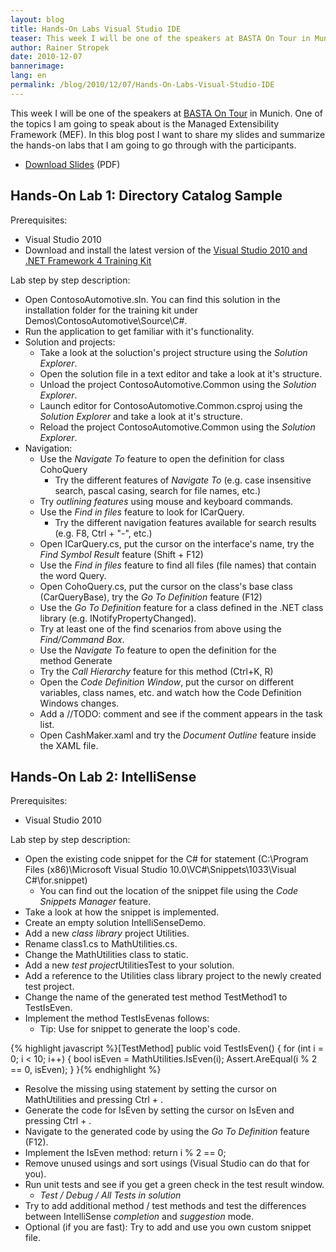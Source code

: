 ```yaml
---
layout: blog
title: Hands-On Labs Visual Studio IDE
teaser: This week I will be one of the speakers at BASTA On Tour in Munich. One of the topics I am going to speak about is the Managed Extensibility Framework (MEF). In this blog post I want to share my slides and summarize the hands-on labs that I am going to go through with the participants.
author: Rainer Stropek
date: 2010-12-07
bannerimage: 
lang: en
permalink: /blog/2010/12/07/Hands-On-Labs-Visual-Studio-IDE
---
```


<p>This week I will be one of the speakers at <a href="http://basta-on-tour.de/csharp2010/" target="_blank"><span>BASTA On Tour</span></a> in Munich. One of the topics I am going to speak about is the Managed Extensibility Framework (MEF). In this blog post I want to share my slides and summarize the hands-on labs that I am going to go through with the participants.</p><ul>
  <li>
    <a href="{{site.baseurl}}/content/images/blog/2010/12/Visual Studio 2010 IDE.pdf" target="_blank">Download Slides</a> (PDF)</li>
</ul><h2>Hands-On Lab 1: Directory Catalog Sample</h2><p>Prerequisites:</p><ul>
  <li>Visual Studio 2010</li>
  <li>Download and install the latest version of the <a href="http://www.microsoft.com/downloads/en/details.aspx?familyid=752CB725-969B-4732-A383-ED5740F02E93&amp;displaylang=en" target="_blank">Visual Studio 2010 and .NET Framework 4 Training Kit</a></li>
</ul><p>Lab step by step description:</p><ul>
  <li>Open <span class="InlineCode">ContosoAutomotive.sln</span>. You can find this solution in the installation folder for the training kit under <span class="InlineCode">Demos\ContosoAutomotive\Source\C#</span>.</li>
  <li>Run the application to get familiar with it's functionality.</li>
  <li>Solution and projects:

<ul><li>Take a look at the soluction's project structure using the <em>Solution Explorer</em>.</li><li>Open the solution file in a text editor and take a look at it's structure.</li><li>Unload the project <span class="InlineCode">ContosoAutomotive.Common</span> using the <em>Solution Explorer</em>.</li><li>Launch editor for <span class="InlineCode">ContosoAutomotive.Common.csproj</span> using the <em>Solution Explorer</em> and take a look at it's structure.</li><li>Reload the project <span class="InlineCode">ContosoAutomotive.Common</span> using the <em>Solution Explorer</em>.</li></ul></li>
  <li>Navigation:

<ul><li>Use the <em>Navigate To</em> feature to open the definition for class <span class="InlineCode">CohoQuery</span><ul><li>Try the different features of <em>Navigate To</em> (e.g. case insensitive search, pascal casing, search for file names, etc.)</li></ul></li><li>Try <em>outlining features</em> using mouse and keyboard commands.</li><li>Use the <em>Find in files</em> feature to look for <span class="InlineCode">ICarQuery</span>.

<ul><li>Try the different navigation features available for search results (e.g. F8, Ctrl + "-", etc.)</li></ul></li><li>Open <span class="InlineCode">ICarQuery.cs</span>, put the cursor on the interface's name, try the <em>Find Symbol Result</em> feature (Shift + F12)</li><li>Use the <em>Find in files</em> feature to find all files (file names) that contain the word <span class="InlineCode">Query</span>.</li><li>Open <span class="InlineCode">CohoQuery.cs</span>, put the cursor on the class's base class (<span class="InlineCode">CarQueryBase</span>), try the <em>Go To Definition</em> feature (F12)</li><li>Use the <em>Go To Definition</em> feature for a class defined in the .NET class library (e.g. <span class="InlineCode">INotifyPropertyChanged</span>).</li><li>Try at least one of the find scenarios from above using the <em>Find/Command Box</em>.</li><li>Use the <em>Navigate To</em> feature to open the definition for the method <span class="InlineCode">Generate</span></li><li>Try the <em>Call Hierarchy</em> feature for this method (Ctrl+K, R)</li><li>Open the <em>Code Definition Window</em>, put the cursor on different variables, class names, etc. and watch how the Code Definition Windows changes.</li><li>Add a <span class="InlineCode">//TODO:</span> comment and see if the comment appears in the task list.</li><li>Open <span class="InlineCode">CashMaker.xaml</span> and try the <em>Document Outline</em> feature inside the XAML file.</li></ul></li>
</ul><h2>Hands-On Lab 2: IntelliSense</h2><p>Prerequisites:</p><ul>
  <li>Visual Studio 2010</li>
</ul><p>Lab step by step description:</p><ul>
  <li>Open the existing code snippet for the C# <span class="InlineCode">for</span> statement (<span class="InlineCode">C:\Program Files (x86)\Microsoft Visual Studio 10.0\VC#\Snippets\1033\Visual C#\for.snippet</span>)

<ul><li>You can find out the location of the snippet file using the <em>Code Snippets Manager</em> feature.</li></ul></li>
  <li>Take a look at how the snippet is implemented.</li>
  <li>Create an empty solution <span class="InlineCode">IntelliSenseDemo</span>.</li>
  <li>Add a new <em>class library</em> project <span class="InlineCode">Utilities</span>.</li>
  <li>Rename <span class="InlineCode">class1.cs</span> to <span class="InlineCode">MathUtilities.cs</span>.</li>
  <li>Change the <span class="InlineCode">MathUtilities</span> class to <span class="InlineCode">static</span>.</li>
  <li>Add a new <em>test project</em><span class="InlineCode">UtilitiesTest</span> to your solution.</li>
  <li>Add a reference to the <span class="InlineCode">Utilities</span> class library project to the newly created test project.</li>
  <li>Change the name of the generated test method <span class="InlineCode">TestMethod1</span> to <span class="InlineCode">TestIsEven</span>.</li>
  <li>Implement the method <span class="InlineCode">TestIsEven</span>as follows:

<ul><li>Tip: Use <span class="InlineCode">for</span> snippet to generate the loop's code.</li></ul></li>
</ul>{% highlight javascript %}[TestMethod]
public void TestIsEven()
{
 for (int i = 0; i < 10; i++)
 {
  bool isEven = MathUtilities.IsEven(i);
  Assert.AreEqual(i % 2 == 0, isEven);
 }
}{% endhighlight %}<ul>
  <li>Resolve the missing <span class="InlineCode">using</span> statement by setting the cursor on <span class="InlineCode">MathUtilities</span> and pressing Ctrl + .</li>
  <li>Generate the code for <span class="InlineCode">IsEven</span> by setting the cursor on <span class="InlineCode">IsEven</span> and pressing Ctrl + .</li>
  <li>Navigate to the generated code by using the <em>Go To Definition</em> feature (F12).</li>
  <li>Implement the IsEven method: <span class="InlineCode">return i % 2 == 0;</span></li>
  <li>Remove unused usings and sort usings (Visual Studio can do that for you).</li>
  <li>Run unit tests and see if you get a green check in the test result window.

<ul><li><em>Test / Debug / All Tests in solution</em></li></ul></li>
  <li>Try to add additional method / test methods and test the differences between IntelliSense <em>completion</em> and <em>suggestion</em> mode.</li>
  <li>Optional (if you are fast): Try to add and use you own custom snippet file. </li>
</ul>